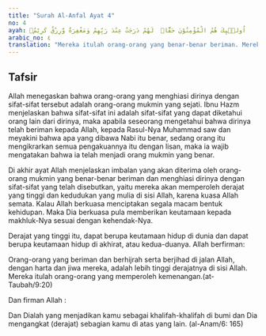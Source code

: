 ```yaml
---
title: "Surah Al-Anfal Ayat 4"
no: 4
ayah: اُولٰۤىِٕكَ هُمُ الْمُؤْمِنُوْنَ حَقًّاۗ  لَهُمْ دَرَجٰتٌ عِنْدَ رَبِّهِمْ وَمَغْفِرَةٌ وَّرِزْقٌ كَرِيْمٌۚ 
arabic_no: ٤
translation: "Mereka itulah orang-orang yang benar-benar beriman. Mereka akan memperoleh derajat (tinggi) di sisi Tuhannya dan ampunan serta rezeki (nikmat) yang mulia."
---
```


## Tafsir

Allah menegaskan bahwa orang-orang yang menghiasi dirinya dengan sifat-sifat tersebut adalah orang-orang mukmin yang sejati. Ibnu Hazm menjelaskan bahwa sifat-sifat ini adalah sifat-sifat yang dapat diketahui orang lain dari dirinya, maka apabila seseorang mengetahui bahwa dirinya telah beriman kepada Allah, kepada Rasul-Nya Muhammad saw dan meyakini bahwa apa yang dibawa Nabi itu benar, sedang orang itu mengikrarkan semua pengakuannya itu dengan lisan, maka ia wajib mengatakan bahwa ia telah menjadi orang mukmin yang benar.

Di akhir ayat Allah menjelaskan imbalan yang akan diterima oleh orang-orang mukmin yang benar-benar beriman dan menghiasi dirinya dengan sifat-sifat yang telah disebutkan, yaitu mereka akan memperoleh derajat yang tinggi dan kedudukan yang mulia di sisi Allah, karena kuasa Allah semata. Kalau Allah berkuasa menciptakan segala macam bentuk kehidupan. Maka Dia berkuasa pula memberikan keutamaan kepada makhluk-Nya sesuai dengan kehendak-Nya.

Derajat yang tinggi itu, dapat berupa keutamaan hidup di dunia dan dapat berupa keutamaan hidup di akhirat, atau kedua-duanya. Allah berfirman:

Orang-orang yang beriman dan berhijrah serta berjihad di jalan Allah, dengan harta dan jiwa mereka, adalah lebih tinggi derajatnya di sisi Allah. Mereka itulah orang-orang yang memperoleh kemenangan.(at-Taubah/9:20)

Dan firman Allah :

Dan Dialah yang menjadikan kamu sebagai khalifah-khalifah di bumi dan Dia mengangkat (derajat) sebagian kamu di atas yang lain. (al-Anam/6: 165)